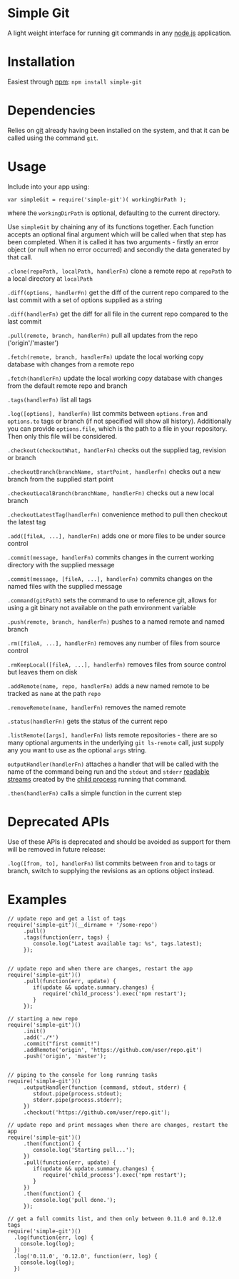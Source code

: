 # Simple Git

A light weight interface for running git commands in any [node.js](http://nodejs.org) application.

# Installation

Easiest through [npm](http://npmjs.org): `npm install simple-git`

# Dependencies

Relies on [git](http://git-scm.com/downloads) already having been installed on the system, and that it can be called
using the command `git`.

# Usage

Include into your app using:

    var simpleGit = require('simple-git')( workingDirPath );

where the `workingDirPath` is optional, defaulting to the current directory.

Use `simpleGit` by chaining any of its functions together. Each function accepts an optional final argument which will
be called when that step has been completed. When it is called it has two arguments - firstly an error object (or null
when no error occurred) and secondly the data generated by that call.

`.clone(repoPath, localPath, handlerFn)` clone a remote repo at `repoPath` to a local directory at `localPath`

`.diff(options, handlerFn)` get the diff of the current repo compared to the last commit with a set of options supplied as a string

`.diff(handlerFn)` get the diff for all file in the current repo compared to the last commit

`.pull(remote, branch, handlerFn)` pull all updates from the repo ('origin'/'master')

`.fetch(remote, branch, handlerFn)` update the local working copy database with changes from a remote repo

`.fetch(handlerFn)` update the local working copy database with changes from the default remote repo and branch

`.tags(handlerFn)` list all tags

`.log([options], handlerFn)` list commits between `options.from` and `options.to` tags or branch
(if not specified will show all history). Additionally you can provide `options.file`, which is the path to a file in
your repository. Then only this file will be considered.

`.checkout(checkoutWhat, handlerFn)` checks out the supplied tag, revision or branch

`.checkoutBranch(branchName, startPoint, handlerFn)` checks out a new branch from the supplied start point

`.checkoutLocalBranch(branchName, handlerFn)` checks out a new local branch

`.checkoutLatestTag(handlerFn)` convenience method to pull then checkout the latest tag

`.add([fileA, ...], handlerFn)` adds one or more files to be under source control

`.commit(message, handlerFn)` commits changes in the current working directory with the supplied message

`.commit(message, [fileA, ...], handlerFn)` commits changes on the named files with the supplied message

`.command(gitPath)` sets the command to use to reference git, allows for using a git binary not available on
the path environment variable

`.push(remote, branch, handlerFn)` pushes to a named remote and named branch

`.rm([fileA, ...], handlerFn)` removes any number of files from source control

`.rmKeepLocal([fileA, ...], handlerFn)` removes files from source control but leaves them on disk

`.addRemote(name, repo, handlerFn)` adds a new named remote to be tracked as `name` at the path `repo`

`.removeRemote(name, handlerFn)` removes the named remote

`.status(handlerFn)` gets the status of the current repo

`.listRemote([args], handlerFn)` lists remote repositories - there are so many optional arguments in the underlying
`git ls-remote` call, just supply any you want to use as the optional `args` string.

`outputHandler(handlerFn)` attaches a handler that will be called with the name of the command being run and the
`stdout` and `stderr` [readable streams](http://nodejs.org/api/stream.html#stream_class_stream_readable) created by
the [child process](http://nodejs.org/api/child_process.html#child_process_class_childprocess) running that command.

`.then(handlerFn)` calls a simple function in the current step

# Deprecated APIs

Use of these APIs is deprecated and should be avoided as support for them will be removed in future release:

`.log([from, to], handlerFn)` list commits between `from` and `to` tags or branch, switch to supplying the revisions
as an options object instead.

# Examples

    // update repo and get a list of tags
    require('simple-git')(__dirname + '/some-repo')
         .pull()
         .tags(function(err, tags) {
            console.log("Latest available tag: %s", tags.latest);
         });


    // update repo and when there are changes, restart the app
    require('simple-git')()
         .pull(function(err, update) {
            if(update && update.summary.changes) {
               require('child_process').exec('npm restart');
            }
         });

    // starting a new repo
    require('simple-git')()
         .init()
         .add('./*')
         .commit("first commit!")
         .addRemote('origin', 'https://github.com/user/repo.git')
         .push('origin', 'master');


    // piping to the console for long running tasks
    require('simple-git')()
         .outputHandler(function (command, stdout, stderr) {
            stdout.pipe(process.stdout);
            stderr.pipe(process.stderr);
         })
         .checkout('https://github.com/user/repo.git');

    // update repo and print messages when there are changes, restart the app
    require('simple-git')()
         .then(function() {
            console.log('Starting pull...');
         })
         .pull(function(err, update) {
            if(update && update.summary.changes) {
               require('child_process').exec('npm restart');
            }
         })
         .then(function() {
            console.log('pull done.');
         });

    // get a full commits list, and then only between 0.11.0 and 0.12.0 tags
    require('simple-git')()
      .log(function(err, log) {
        console.log(log);
      })
      .log('0.11.0', '0.12.0', function(err, log) {
        console.log(log);
      })
